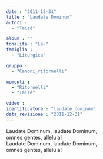 ```yaml
---
date : "2011-12-31"
title : "Laudate Dominum"
autori : 
  - "Taizé"

album : ""
tonalita : "La-"
famiglia : 
  - "Liturgica"

gruppo : 
  - "Canoni_ritornelli"

momenti : 
  - "Ritornelli"
  - "Taizé"

video : 
identificatore : "laudate_dominum"
data_revisione : "2011-12-31"
---
```

  
  
Laudate Dominum, laudate Dominum,   
omnes gentes, alleluia!  
Laudate Dominum, laudate Dominum,   
omnes gentes, alleluia!  
  
  
  
  
